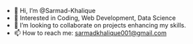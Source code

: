 - 👋 Hi, I’m @Sarmad-Khalique
- 👀 Interested in Coding, Web Development, Data Science
- 💞️ I’m looking to collaborate on projects enhancing my skills.
- 📫 How to reach me: sarmadkhalique001@gmail.com

<!---
Sarmad-Khalique/Sarmad-Khalique is a ✨ special ✨ repository because its `README.md` (this file) appears on your GitHub profile.
You can click the Preview link to take a look at your changes.
--->
